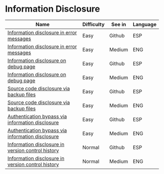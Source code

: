 # Information Disclosure

| Name | Difficulty | See in | Language |
| --- | --- | --- | --- |
| [Information disclosure in error messages](Portswigger/InfoDisclosure/InfoDisclosure01PS.md) | Easy | Github | ESP |
| [Information disclosure in error messages](https://medium.com/@josewice7/infodiscl01-information-disclosure-in-error-messages-portswigger-3c615bd2d0c9) | Easy | Medium | ENG |
| [Information disclosure on debug page](Portswigger/InfoDisclosure/InfoDisclosure02PS.md) | Easy | Github | ESP |
| [Information disclosure on debug page](https://medium.com/@josewice7/infodiscl02-information-disclosure-on-debug-page-portswigger-5c2fb8f1cb7d) | Easy | Medium | ENG |
| [Source code disclosure via backup files](Portswigger/InfoDisclosure/InfoDisclosure03PS.md) | Easy | Github | ESP |
| [Source code disclosure via backup files](https://medium.com/@josewice7/infodiscl03-source-code-disclosure-via-backup-files-portswigger-80a4941e7c7b) | Easy | Medium | ENG |
| [Authentication bypass via information disclosure](Portswigger/InfoDisclosure/InfoDisclosure04PS.md) | Easy | Github | ESP |
| [Authentication bypass via information disclosure](https://medium.com/@josewice7/infodiscl04-authentication-bypass-via-information-disclosure-portswigger-90eb03f2fbbd) | Easy | Medium | ENG |
| [Information disclosure in version control history](Portswigger/InfoDisclosure/InfoDisclosure05PS.md) | Normal | Github | ESP |
| [Information disclosure in version control history](https://medium.com/@josewice7/infodiscl05-information-disclosure-in-version-control-history-portswigger-67ee20f34929) | Normal | Medium | ENG |
